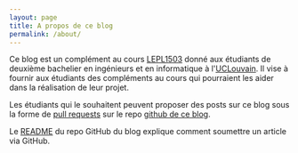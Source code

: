```yaml
---
layout: page
title: A propos de ce blog
permalink: /about/
---
```


Ce blog est un complément au cours [LEPL1503](https://sites.uclouvain.be/SyllabusC/) donné aux étudiants de deuxième bachelier en ingénieurs et en informatique à l'[UCLouvain](https://www.uclouvain.be). Il vise à fournir aux étudiants des compléments au cours qui pourraient les aider dans la réalisation de leur projet.

Les étudiants qui le souhaitent peuvent proposer des posts sur ce blog sous la forme de [pull requests](https://github.com/ucl-ingi/LEPL1503-Blog/pulls) sur le repo [github de ce blog](https://github.com/ucl-ingi/LEPL1503-Blog/).

Le [README](https://github.com/ucl-ingi/LEPL1503-Blog/) du repo GitHub du blog
explique comment soumettre un article via GitHub.